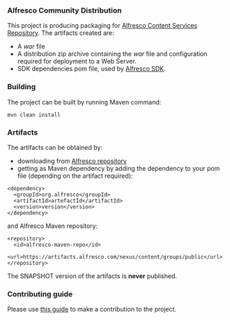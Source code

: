 ### Alfresco Community Distribution
This project is producing packaging for [Alfresco Content Services Repository](https://community.alfresco.com/docs/DOC-6385-project-overview-repository).
The artifacts created are:
* A _war_ file 
* A distribution zip archive containing the _war_ file and configuration required for deployment to a Web Server.
* SDK dependencies pom file, used by [Alfresco SDK](https://github.com/Alfresco/alfresco-sdk).

### Building
The project can be built by running Maven command:
~~~
mvn clean install
~~~

### Artifacts
The artifacts can be obtained by:
* downloading from [Alfresco repository](https://artifacts.alfresco.com/nexus/content/groups/public)
* getting as Maven dependency by adding the dependency to your pom file (depending on the artifact required):
~~~
<dependency>
  <groupId>org.alfresco</groupId>
  <artifactId>artefactId</artifactId>
  <version>version</version>
</dependency>
~~~
and Alfresco Maven repository:
~~~
<repository>
  <id>alfresco-maven-repo</id>
  <url>https://artifacts.alfresco.com/nexus/content/groups/public</url>
</repository>
~~~
The SNAPSHOT version of the artifacts is **never** published.

### Contributing guide
Please use [this guide](CONTRIBUTING.md) to make a contribution to the project.